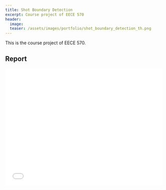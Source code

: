 ```yaml
---
title: Shot Boundary Detection
excerpt: Course project of EECE 570
header:
  image:
  teaser: /assets/images/portfolio/shot_boundary_detection_th.png
---
```


This is the course project of EECE 570.

## Report

<embed src="/assets/files/eece570_shot_boundary_detection.pdf" width="500" height="375" type='application/pdf'>

